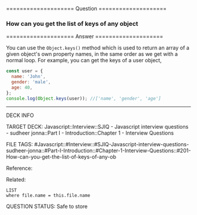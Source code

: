 ==================== Question ====================  

### How can you get the list of keys of any object  

==================== Answer ====================  

You can use the `Object.keys()` method which is used to return an array of a
given object's own property names, in the same order as we get with a normal
loop. For example, you can get the keys of a user object,

```javascript
const user = {
  name: 'John',
  gender: 'male',
  age: 40,
};
console.log(Object.keys(user)); //['name', 'gender', 'age']
```

---

DECK INFO

TARGET DECK: Javascript::Interview::SJIQ - Javascript interview questions -
sudheer jonna::Part I - Introduction::Chapter 1 - Interview Questions

FILE TAGS:
#Javascript::#Interview::#SJIQ-Javascript-interview-questions-sudheer-jonna::#Part-I-Introduction::#Chapter-1-Interview-Questions::#201-How-can-you-get-the-list-of-keys-of-any-ob

Reference:

Related:

```dataview
LIST
where file.name = this.file.name
```

QUESTION STATUS: Safe to store
